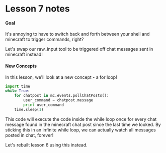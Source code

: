 # Lesson 7 notes

#### Goal

It's annoying to have to switch back and forth between your shell and minecraft to trigger commands, right?

Let's swap our raw_input tool to be triggered off chat messages sent in minecraft instead!

#### New Concepts

In this lesson, we'll look at a new concept - a for loop!

```python
import time
while True:
    for chatpost in mc.events.pollChatPosts():
        user_command = chatpost.message
        print user_command
    time.sleep(1)
```

This code will execute the code inside the while loop once for every chat message found in the minecraft chat post since the last time we looked. By sticking this in an infinite while loop, we can actually watch all messages posted in chat, forever!

Let's rebuilt lesson 6 using this instead.